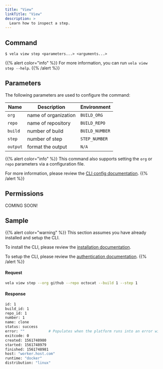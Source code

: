```yaml
---
title: "View"
linkTitle: "View"
description: >
  Learn how to inspect a step.
---
```


## Command

```
$ vela view step <parameters...> <arguments...>
```

{{% alert color="info" %}}
For more information, you can run `vela view step --help`.
{{% /alert %}}

## Parameters

The following parameters are used to configure the command:

| Name     | Description          | Environment    |
| -------- | -------------------- | -------------- |
| `org`    | name of organization | `BUILD_ORG`    |
| `repo`   | name of repository   | `BUILD_REPO`   |
| `build`  | number of build      | `BUILD_NUMBER` |
| `step`   | number of step       | `STEP_NUMBER`  |
| `output` | format the output    | `N/A`          |

{{% alert color="info" %}}
This command also supports setting the `org` or `repo` parameters via a configuration file.

For more information, please review the [CLI config documentation](/docs/cli/config).
{{% /alert %}}

## Permissions

COMING SOON!

## Sample

{{% alert color="warning" %}}
This section assumes you have already installed and setup the CLI.

To install the CLI, please review the [installation documentation](/docs/cli/install).

To setup the CLI, please review the [authentication documentation](/docs/cli/authentication).
{{% /alert %}}

#### Request

```sh
vela view step --org github --repo octocat --build 1 --step 1
```

#### Response

```sh
id: 1
build_id: 1
repo_id: 1
number: 1
name: clone
status: success
error: ""           # Populates when the platform runs into an error with the build
exitcode: 0
created: 1561748980
started: 1561748979
finished: 1561748981
host: "worker.host.com"
runtime: "docker"
distribution: "linux"
```
